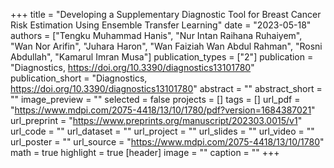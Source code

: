 +++
title = "Developing a Supplementary Diagnostic Tool for Breast Cancer Risk Estimation Using Ensemble Transfer Learning"
date = "2023-05-18"
authors = ["Tengku Muhammad Hanis", "Nur Intan Raihana Ruhaiyem", "Wan Nor Arifin", "Juhara Haron", "Wan Faiziah Wan Abdul Rahman", "Rosni Abdullah", "Kamarul Imran Musa"]
publication_types = ["2"]
publication = "Diagnostics, https://doi.org/10.3390/diagnostics13101780"
publication_short = "Diagnostics, https://doi.org/10.3390/diagnostics13101780"
abstract = ""
abstract_short = ""
image_preview = ""
selected = false
projects = []
tags = []
url_pdf = "https://www.mdpi.com/2075-4418/13/10/1780/pdf?version=1684387021"
url_preprint = "https://www.preprints.org/manuscript/202303.0015/v1"
url_code = ""
url_dataset = ""
url_project = ""
url_slides = ""
url_video = ""
url_poster = ""
url_source = "https://www.mdpi.com/2075-4418/13/10/1780"
math = true
highlight = true
[header]
image = ""
caption = ""
+++
